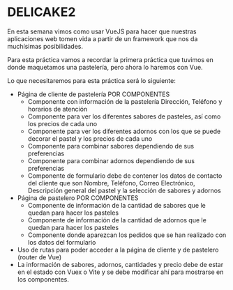# DELICAKE2

En esta semana vimos como usar VueJS para hacer que nuestras aplicaciones web tomen vida a partir de un framework que nos da muchísimas posibilidades.

Para esta práctica vamos a recordar la primera práctica que tuvimos en donde maquetamos una pastelería, pero ahora lo haremos con Vue.

Lo que necesitaremos para esta práctica será lo siguiente:

- Página de cliente de pastelería POR COMPONENTES
    - Componente con información de la pastelería Dirección, Teléfono y horarios de atención
    - Componente para ver los diferentes sabores de pasteles, así como los precios de cada uno
    - Componente para ver los diferentes adornos con los que se puede decorar el pastel y los precios de cada uno
    - Componente para combinar sabores dependiendo de sus preferencias
    - Componente para combinar adornos dependiendo de sus preferencias
    - Componente de formulario debe de contener los datos de contacto del cliente que son Nombre, Teléfono, Correo Electrónico, Descripción general del pastel y la selección de sabores y adornos
- Página de pastelero POR COMPONENTES
    - Componente de información de la cantidad de sabores que le quedan para hacer los pasteles
    - Componente de información de la cantidad de adornos que le quedan para hacer los pasteles
    - Componente donde aparezcan los pedidos que se han realizado con los datos del formulario
- Uso de rutas para poder acceder a la página de cliente y de pastelero (router de Vue)
- La información de sabores, adornos, cantidades y precio debe de estar en el estado con Vuex o Vite y se debe modificar ahí para mostrarse en los componentes.
